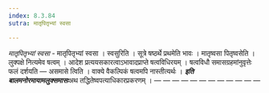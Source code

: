 ```yaml
---
index: 8.3.84
sutra: मातृपितृभ्यां स्वसा

---
```

_मातृपितृभ्यां स्वसा_ - मातृपितृभ्यां स्वसा । स्वसुरिति । सूत्रे षष्ठर्थे प्रथमेति भावः । मातृष्वसा पितृष्वसेति । लुक्पक्षे नित्यमेव षत्वम् । आदेश प्रत्ययसकारत्वाऽभावादप्राप्ते षत्वविधिरयम् । षत्वविधौ समासग्रहमांनुवृत्तेः फलं दर्शयति — असमासे त्विति । वाक्ये वैकल्पिकं षत्वमपि नास्तीत्यर्थः । *****इति बालमनोरमायामलुक्समासः*****अथ तद्धितेष्वपत्याधिकारप्रकरणम् । —  —  —  —  —  —  —  —  —  —  —  —